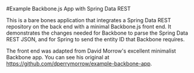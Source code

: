 #Example Backbone.js App with Spring Data REST

This is a bare bones application that integrates a Spring Data REST repository on the back end with a minimal Backbone.js front end. It demonstrates the changes needed for Backbone to parse the Spring Data REST JSON, and for Spring to send the entity ID that Backbone requires.

The front end was adapted from David Morrow's excellent minimalist Backbone app. You can see his original at <https://github.com/dperrymorrow/example-backbone-app>.



